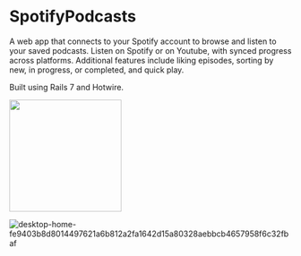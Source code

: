 # SpotifyPodcasts

A web app that connects to your Spotify account to browse and listen to your saved podcasts. Listen on Spotify or on Youtube, with synced progress across platforms. Additional features include liking episodes, sorting by new, in progress, or completed, and quick play. 

Built using Rails 7 and Hotwire.

<img src="https://github.com/varkum/SpotifyPodcasts/assets/57076268/e225f63a-2432-47fb-aa81-6513965ef95e" width="200px">

![desktop-home-fe9403b8d8014497621a6b812a2fa1642d15a80328aebbcb4657958f6c32fbaf](https://github.com/varkum/SpotifyPodcasts/assets/57076268/630f2620-335c-4e54-958a-5f1da95d67e1)
